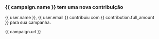### {{ campaign.name }} tem uma nova contribuição

{{ user.name }}, {{ user.email }} contribuiu com {{ contribution.full_amount }} para sua campanha.

{{ campaign.url }}
